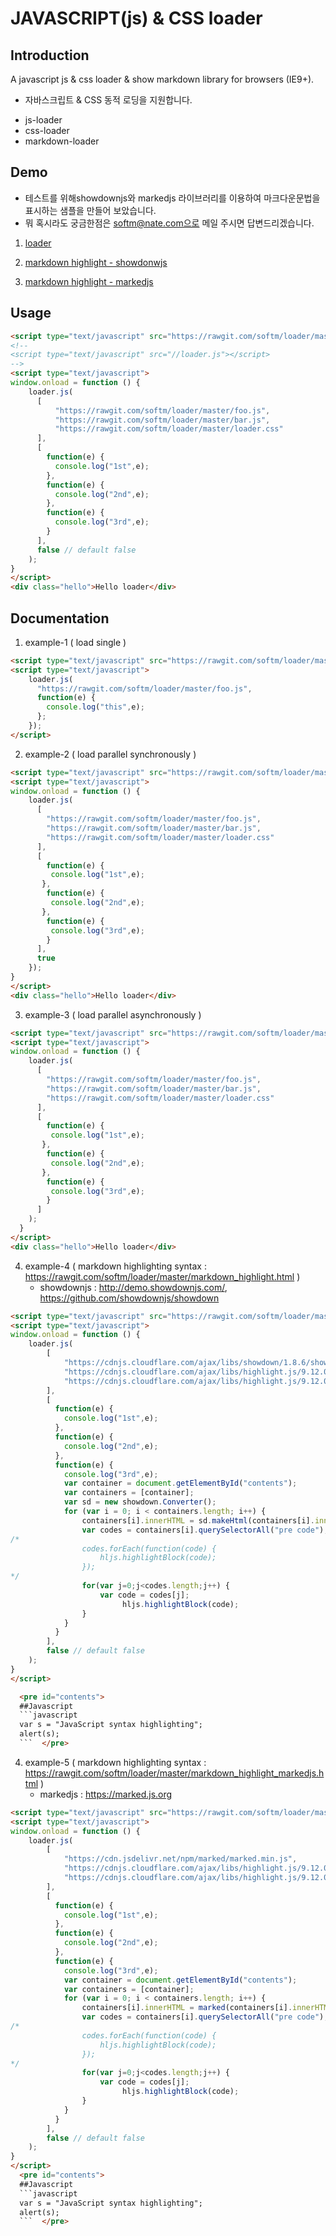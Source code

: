 # JAVASCRIPT(js) & CSS loader 

## Introduction
A javascript js & css loader & show markdown library for browsers (IE9+).
* 자바스크립트 & CSS 동적 로딩을 지원합니다.
- js-loader
- css-loader
- markdown-loader

## Demo
- 테스트를 위해showdownjs와 markedjs 라이브러리를 이용하여 마크다운문법을 표시하는 샘플을 만들어 보았습니다.
- 뭐 혹시라도 궁금한점은 softm@nate.com으로 메일 주시면 답변드리겠습니다.

1. [loader](https://rawgit.com/softm/loader/master/loader.html)

2. [markdown highlight - showdonwjs](https://rawgit.com/softm/loader/master/markdown_highlight.html)

3. [markdown highlight - markedjs](https://rawgit.com/softm/loader/master/markdown_highlight_markedjs.html)

Usage
-----
```html
<script type="text/javascript" src="https://rawgit.com/softm/loader/master/loader.js"></script>
<!--
<script type="text/javascript" src="//loader.js"></script>
-->
<script type="text/javascript">
window.onload = function () {
    loader.js(
      [
          "https://rawgit.com/softm/loader/master/foo.js",
          "https://rawgit.com/softm/loader/master/bar.js",
          "https://rawgit.com/softm/loader/master/loader.css"
      ],
      [
        function(e) {
          console.log("1st",e);
        },
        function(e) {
          console.log("2nd",e);
        },
        function(e) {
          console.log("3rd",e);
        }
      ],
      false // default false
    );
}
</script>
<div class="hello">Hello loader</div>
```

## Documentation
1. example-1 ( load single )
```html
<script type="text/javascript" src="https://rawgit.com/softm/loader/master/loader.js"></script>
<script type="text/javascript">
    loader.js(
      "https://rawgit.com/softm/loader/master/foo.js",
      function(e) {
        console.log("this",e);
      };    
    });
</script>
```

2. example-2 ( load parallel synchronously )
```html
<script type="text/javascript" src="https://rawgit.com/softm/loader/master/loader.js"></script>
<script type="text/javascript">
window.onload = function () {
    loader.js(
      [
        "https://rawgit.com/softm/loader/master/foo.js",
        "https://rawgit.com/softm/loader/master/bar.js",
        "https://rawgit.com/softm/loader/master/loader.css"
      ],
      [
        function(e) {
         console.log("1st",e);
       },
        function(e) {
         console.log("2nd",e);
       },
        function(e) {
         console.log("3rd",e);
        }                  
      ],
      true
    });
}
</script>
<div class="hello">Hello loader</div>
```

3. example-3 ( load parallel asynchronously )
```html
<script type="text/javascript" src="https://rawgit.com/softm/loader/master/loader.js"></script>
<script type="text/javascript">
window.onload = function () {
    loader.js(
      [
        "https://rawgit.com/softm/loader/master/foo.js",
        "https://rawgit.com/softm/loader/master/bar.js",
        "https://rawgit.com/softm/loader/master/loader.css"
      ],
      [
        function(e) {
         console.log("1st",e);
       },
        function(e) {
         console.log("2nd",e);
       },
        function(e) {
         console.log("3rd",e);
        }
      ]
    );
  }
</script>
<div class="hello">Hello loader</div>
```

4. example-4 ( markdown highlighting syntax : https://rawgit.com/softm/loader/master/markdown_highlight.html )
   - showdownjs : http://demo.showdownjs.com/, https://github.com/showdownjs/showdown

```html
<script type="text/javascript" src="https://rawgit.com/softm/loader/master/loader.js"></script>
<script type="text/javascript">
window.onload = function () {
    loader.js(
        [
            "https://cdnjs.cloudflare.com/ajax/libs/showdown/1.8.6/showdown.min.js",
            "https://cdnjs.cloudflare.com/ajax/libs/highlight.js/9.12.0/highlight.min.js",
            "https://cdnjs.cloudflare.com/ajax/libs/highlight.js/9.12.0/styles/default.min.css"
        ],
        [
          function(e) {
            console.log("1st",e);
          },
          function(e) {
            console.log("2nd",e);
          },
          function(e) {
            console.log("3rd",e);
            var container = document.getElementById("contents");
            var containers = [container];
            var sd = new showdown.Converter();
            for (var i = 0; i < containers.length; i++) {
                containers[i].innerHTML = sd.makeHtml(containers[i].innerHTML);
                var codes = containers[i].querySelectorAll("pre code");
/*
                codes.forEach(function(code) {
                    hljs.highlightBlock(code);
                });
*/
                for(var j=0;j<codes.length;j++) {
                    var code = codes[j];
                         hljs.highlightBlock(code);
                }
            }
          }
        ],
        false // default false
    );
}
</script>

  <pre id="contents">
  ##Javascript
  ```javascript
  var s = "JavaScript syntax highlighting";
  alert(s);
  ```  </pre>
```
4. example-5 ( markdown highlighting syntax : https://rawgit.com/softm/loader/master/markdown_highlight_markedjs.html )
   - markedjs : https://marked.js.org

```html
<script type="text/javascript" src="https://rawgit.com/softm/loader/master/loader.js"></script>
<script type="text/javascript">
window.onload = function () {
    loader.js(
        [
            "https://cdn.jsdelivr.net/npm/marked/marked.min.js",
            "https://cdnjs.cloudflare.com/ajax/libs/highlight.js/9.12.0/highlight.min.js",
            "https://cdnjs.cloudflare.com/ajax/libs/highlight.js/9.12.0/styles/default.min.css"
        ],
        [
          function(e) {
            console.log("1st",e);
          },
          function(e) {
            console.log("2nd",e);
          },
          function(e) {
            console.log("3rd",e);
            var container = document.getElementById("contents");
            var containers = [container];
            for (var i = 0; i < containers.length; i++) {
                containers[i].innerHTML = marked(containers[i].innerHTML);                
                var codes = containers[i].querySelectorAll("pre code");
/*
                codes.forEach(function(code) {
                    hljs.highlightBlock(code);
                });
*/
                for(var j=0;j<codes.length;j++) {
                    var code = codes[j];
                         hljs.highlightBlock(code);
                }
            }
          }
        ],
        false // default false
    );
}
</script>
  <pre id="contents">
  ##Javascript
  ```javascript
  var s = "JavaScript syntax highlighting";
  alert(s);
  ```  </pre>
```
